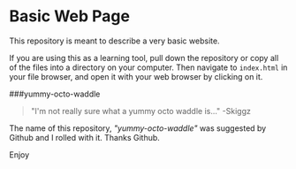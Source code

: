# Basic Web Page
This repository is meant to describe a very basic website.

If you are using this as a learning tool, pull down the repository or copy all of the files into a directory on your computer. Then navigate to `index.html` in your file browser, and open it with your web browser by clicking on it. 

###yummy-octo-waddle

>"I'm not really sure what a yummy octo waddle is..." -Skiggz

The name of this repository, _"yummy-octo-waddle"_ was suggested by Github and I rolled with it. Thanks Github.


Enjoy
